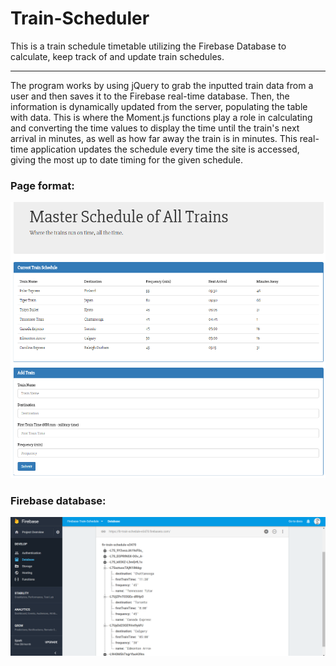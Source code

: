# Train-Scheduler
This is a train schedule timetable utilizing the Firebase Database to calculate, keep track of and update train schedules.
<hr>
The program works by using jQuery to grab the inputted train data from a user and then saves it to the Firebase real-time database.  Then, the information is dynamically updated from the server, populating the table with data.  This is where the Moment.js functions play a role in calculating and converting the time values to display the time until the train's next arrival in minutes, as well as how far away the train is in minutes. This real-time application updates the schedule every time the site is accessed, giving the most up to date timing for the given schedule. 
<br>

<h3>Page format:</h3>

![Train Scheduler](/assets/images/trainScheduler.png)



<h3>Firebase database:</h3>

![Firebase Database](/assets/images/trainFirebase.png)
